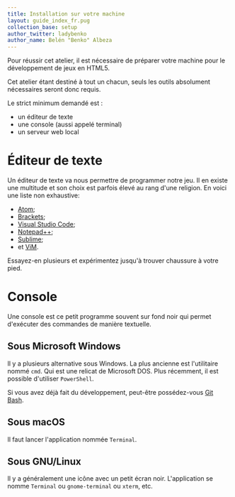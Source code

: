 ```yaml
---
title: Installation sur votre machine
layout: guide_index_fr.pug
collection_base: setup
author_twitter: ladybenko
author_name: Belén "Benko" Albeza
---
```


Pour réussir cet atelier, il est nécessaire de préparer votre machine pour le développement de jeux en HTML5.

Cet atelier étant destiné à tout un chacun, seuls les outils absolument nécessaires seront donc requis.

Le strict minimum demandé est :

- un éditeur de texte
- une console (aussi appelé terminal)
- un serveur web local

# Éditeur de texte

Un éditeur de texte va nous permettre de programmer notre jeu. Il en existe une multitude et son choix est parfois élevé au rang d'une religion. En voici une liste non exhaustive:

- [Atom](https://atom.io/);
- [Brackets](http://brackets.io/);
- [Visual Studio Code](https://code.visualstudio.com/);
- [Notepad++](https://notepad-plus-plus.org/);
- [Sublime](https://www.sublimetext.com/);
- et [ViM](http://www.vim.org/).

Essayez-en plusieurs et expérimentez jusqu'à trouver chaussure à votre pied.

# Console

Une console est ce petit programme souvent sur fond noir qui permet d'exécuter des commandes de manière textuelle.

## Sous Microsoft Windows

Il y a plusieurs alternative sous Windows. La plus ancienne est l'utilitaire nommé `cmd`. Qui est une relicat de Microsoft DOS. Plus récemment, il est possible d'utiliser `PowerShell`.

Si vous avez déjà fait du développement, peut-être possédez-vous [Git Bash](https://git-for-windows.github.io/).

## Sous macOS

Il faut lancer l'application nommée `Terminal`.

## Sous GNU/Linux

Il y a généralement une icône avec un petit écran noir. L'application se nomme `Terminal` ou `gnome-terminal` ou `xterm`, etc.
